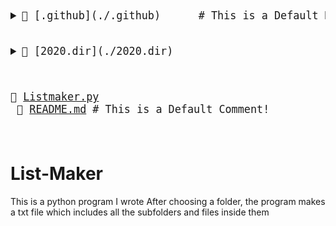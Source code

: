 <big><pre>
<details style="padding-left: 0px"> <summary>📂 [.github](./.github)      # This is a Default Markdownoooo</summary>
          
<details style="padding-left: 16px"> <summary>📂 [workflows](./.github/workflows) </summary><blockquote>
          
📄 [pythonpackage.yml](./.github/workflows/pythonpackage.yml) # new</details></details>
              
<details style="padding-left: 0px"> <summary>📂 [2020.dir](./2020.dir) </summary>
          
📄 [abc.txt](./2020.dir/abc.txt) </details>
              
📄 [Listmaker.py](./Listmaker.py) <br/>
📄 [README.md](./README.md)    # This is a Default Comment!<br/>
</pre></big>

# List-Maker
This is a python program I wrote
After choosing a folder, the program makes a txt file which includes all the subfolders and files inside them

